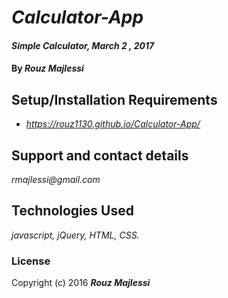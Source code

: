 # _Calculator-App_

#### _Simple Calculator, March 2 , 2017_

#### By _**Rouz Majlessi**_



## Setup/Installation Requirements

* _https://rouz1130.github.io/Calculator-App/_




## Support and contact details

_rmajlessi@gmail.com_

## Technologies Used

_javascript, jQuery, HTML, CSS._

### License

Copyright (c) 2016 **_Rouz Majlessi_**
